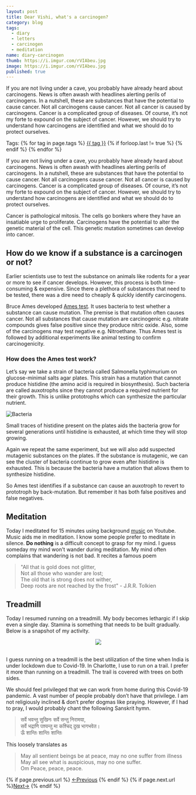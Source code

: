 ```yaml
---
layout: post
title: Dear Vishi, what's a carcinogen?
category: blog
tags:
  - diary
  - letters
  - carcinogen
  - meditation
name: diary-carcinogen
thumb: https://i.imgur.com/rVIAbeu.jpg
image: https://i.imgur.com/rVIAbeu.jpg
published: true
---
```


If you are not living under a cave, you probably have already heard about carcinogens. News is often awash with headlines alerting perils of carcinogens. In a nutshell, these are substances that have the potential to cause cancer. Not all carcinogens cause cancer. Not all cancer is caused by carcinogens. Cancer is a complicated group of diseases. Of course, it’s not my forte to expound on the subject of cancer. However, we should try to understand how carcinogens are identified and what we should do to protect ourselves.<!-- truncate_here -->
<p>Tags: {% for tag in page.tags %} <a class="mytag" href="/tag/{{ tag }}" title="View posts tagged with &quot;{{ tag }}&quot;">{{ tag }}</a>  {% if forloop.last != true %} {% endif %} {% endfor %} </p>

If you are not living under a cave, you probably have already heard about carcinogens. News is often awash with headlines alerting perils of carcinogens. In a nutshell, these are substances that have the potential to cause cancer. Not all carcinogens cause cancer. Not all cancer is caused by carcinogens. Cancer is a complicated group of diseases. Of course, it’s not my forte to expound on the subject of cancer. However, we should try to understand how carcinogens are identified and what we should do to protect ourselves.

Cancer is pathological mitosis. The cells go bonkers where they have an insatiable urge to proliferate. Carcinogens have the potential to alter the genetic material of the cell. This genetic mutation sometimes can develop into cancer.

## How do we know if a substance is a carcinogen or not?

Earlier scientists use to test the substance on animals like rodents for a year or more to see if cancer develops. However, this process is both time-consuming & expensive. Since there a plethora of substances that need to be tested, there was a dire need to cheaply & quickly identify carcinogens.

Bruce Ames developed [Ames test](https://en.wikipedia.org/wiki/Ames_test). It uses bacteria to test whether a substance can cause mutation. The premise is that mutation often causes cancer. Not all substances that cause mutation are carcinogenic e.g. nitrate compounds gives false positive since they produce nitric oxide. Also, some of the carcinogens may test negative e.g. Nitroethane. Thus Ames test is followed by additional experiments like animal testing to confirm carcinogenicity.

### How does the Ames test work?

Let’s say we take a strain of bacteria called Salmonella typhimurium on glucose-minimal salts agar plates. This strain has a mutation that cannot produce histidine (the amino acid is required in biosynthesis). Such bacteria are called auxotrophs since they cannot produce a required nutrient for their growth. This is unlike prototrophs which can synthesize the particular nutrient.

![Bacteria](https://cdn.britannica.com/24/123224-004-C1A4B848/Salmonella-typhimurium.jpg)

Small traces of histidine present on the plates aids the bacteria grow for several generations until histidine is exhausted, at which time they will stop growing.

Again we repeat the same experiment, but we will also add suspected mutagenic substances on the plates. If the substance is mutagenic, we can see the cluster of bacteria continue to grow even after histidine is exhausted. This is because the bacteria have a mutation that allows them to synthesize histidine.

So Ames test identifies if a substance can cause an auxotroph to revert to prototroph by back-mutation. But remember it has both false positives and false negatives.

## Meditation

Today I meditated for 15 minutes using background [music](https://www.youtube.com/watch?v=WZKW2Hq2fks&list=LL&index=1) on Youtube. Music aids me in meditation. I know some people prefer to meditate in silence. **Do nothing** is a difficult concept to grasp for my mind. I guess someday my mind won't wander during meditation. My mind often complains that wandering is not bad. It recites a famous poem


> "All that is gold does not glitter,<br />
> Not all those who wander are lost;<br />
> The old that is strong does not wither,<br />
> Deep roots are not reached by the frost" - J.R.R. Tolkien


## Treadmill


Today I resumed running on a treadmill. My body becomes lethargic if I skip even a single day. Stamina is something that needs to be built gradually. Below is a snapshot of my activity.

<center>
<a target="_blank" href="https://connect.garmin.com/modern/activity/6874324160">
<img src="https://i.imgur.com/Wx29yMH.png">
</a>
</center>
<br>

I guess running on a treadmill is the best utilization of the time when India is under lockdown due to Covid-19. In Charlotte, I use to run on a trail. I prefer it more than running on a treadmill. The trail is covered with trees on both sides.

We should feel privileged that we can work from home during this Covid-19 pandemic. A vast number of people probably don’t have that privilege. I am not religiously inclined & don’t prefer dogmas like praying. However, if I had to pray, I would probably chant the following Sanskrit hymn.

> सर्वे भवन्तु सुखिनः सर्वे सन्तु निरामया,<br/>
> सर्वे भद्राणि पश्यन्तु मा कश्चिद् दुख भागभवेत।<br/>
> ऊँ शान्तिः शान्तिः शान्तिः <br/>

This loosely translates as

> May all sentient beings be at peace, may no one suffer from illness <br/>
> May all see what is auspicious, may no one suffer. <br/>
> Om Peace, peace, peace.

<nav class="pagination clear" style="padding-bottom:20px;">
{% if page.previous.url %} <a class="prev-item" href="{{page.previous.url}}" title="Previous Post: {{page.previous.title}}">&larr;Previous</a>   {% endif %}  {% if page.next.url %}<a class="next-item" href="{{page.next.url}}" title="Next Post: {{page.next.title}}">Next&rarr;</a>         {% endif %}
</nav>
